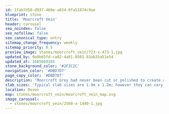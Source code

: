 ```yaml
---
id: 1fab7d50-d937-460e-a834-0fa51874c9ae
blueprint: stone
title: 'Moorcroft Vein'
header: carousel
seo_noindex: false
seo_nofollow: false
seo_canonical_type: entry
sitemap_change_frequency: weekly
sitemap_priority: 0.5
preview_image: stones/moorcroft_vein/723-x-473-1.jpg
updated_by: 9a9b65fd-ca02-4a81-8501-83ab35a51e54
updated_at: 1665669165
stone_background_color: '#2F2C2C'
navigation_color: '#DBD7D7'
page_copy_color: '#DBD7D7'
description: 'Moorcroft Grey had never been cut or polished to create a marble until Britannicus did so. Quarried in Plymouth this gentle grey stone is naturally infused with gold, pink and white mineralization, and has been compared by one Italian marble expert as the British answer to a grey ‘Portoro’. There will be natural colour variations from block to block.'
slab_sizes: 'Typical slab sizes are 1.9m x 1.2m; however they can vary.'
location: Devon
map: stones/moorcroft_vein/moorcroft_vein_map.svg
image_carousel:
  - stones/moorcroft_vein/2560-x-1440-1.jpg
---
```

